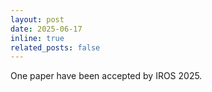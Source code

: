 ```yaml
---
layout: post
date: 2025-06-17
inline: true
related_posts: false
---
```


One paper have been accepted by IROS 2025.
